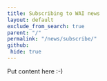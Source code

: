 ```yaml
---
title: Subscribing to WAI news
layout: default
exclude_from_search: true
parent: "/"
permalink: "/news/subscribe/"
github:
 hide: true
---
```


Put content here :-)
